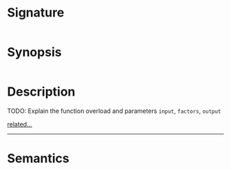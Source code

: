 # Signature
```vikid-signature
```

# Synopsis
```vikid-synopsis
```

# Description
TODO: Explain the function overload and parameters `input`, `factors`, `output`

[related...](https://en.wikipedia.org/wiki/Scaling_(geometry))

----
# Semantics